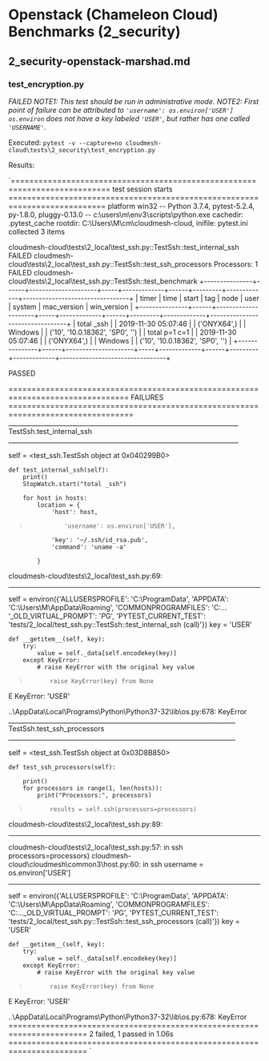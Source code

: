 # Openstack (Chameleon Cloud) Benchmarks (2_security)

## 2_security-openstack-marshad.md

### test_encryption.py

*FAILED*
*NOTE1: This test should be run in administrative mode.
NOTE2: First point of failure can be attributed to
`'username': os.environ['USER']`
`os.environ` does not have a key labeled `'USER'`, but rather has one called `'USERNAME'`.*

Executed:
`pytest -v --capture=no cloudmesh-cloud\tests\2_security\test_encryption.py`

Results:

`=========================================================================== test session starts ===========================================================================
platform win32 -- Python 3.7.4, pytest-5.2.4, py-1.8.0, pluggy-0.13.0 -- c:\users\m\env3\scripts\python.exe
cachedir: .pytest_cache
rootdir: C:\Users\M\cm\cloudmesh-cloud, inifile: pytest.ini
collected 3 items

cloudmesh-cloud\tests\2_local\test_ssh.py::TestSsh::test_internal_ssh
FAILED
cloudmesh-cloud\tests\2_local\test_ssh.py::TestSsh::test_ssh_processors
Processors: 1
FAILED
cloudmesh-cloud\tests\2_local\test_ssh.py::TestSsh::test_benchmark
+---------------+------+---------------------+-----+-------------+------+---------+-------------+---------------------------------+
| timer         | time | start               | tag | node        | user | system  | mac_version | win_version                     |
+---------------+------+---------------------+-----+-------------+------+---------+-------------+---------------------------------+
| total _ssh    |      | 2019-11-30 05:07:46 |     | ('ONYX64',) |      | Windows |             | ('10', '10.0.18362', 'SP0', '') |
| total p=1 c=1 |      | 2019-11-30 05:07:46 |     | ('ONYX64',) |      | Windows |             | ('10', '10.0.18362', 'SP0', '') |
+---------------+------+---------------------+-----+-------------+------+---------+-------------+---------------------------------+

PASSED

================================================================================ FAILURES =================================================================================
________________________________________________________________________ TestSsh.test_internal_ssh ________________________________________________________________________

self = <test_ssh.TestSsh object at 0x040299B0>

    def test_internal_ssh(self):
        print()
        StopWatch.start("total _ssh")

        for host in hosts:
            location = {
                'host': host,
>               'username': os.environ['USER'],
                'key': '~/.ssh/id_rsa.pub',
                'command': 'uname -a'

            }

cloudmesh-cloud\tests\2_local\test_ssh.py:69:
_ _ _ _ _ _ _ _ _ _ _ _ _ _ _ _ _ _ _ _ _ _ _ _ _ _ _ _ _ _ _ _ _ _ _ _ _ _ _ _ _ _ _ _ _ _ _ _ _ _ _ _ _ _ _ _ _ _ _ _ _ _ _ _ _ _ _ _ _ _ _ _ _ _ _ _ _ _ _ _ _ _ _ _ _ _

self = environ({'ALLUSERSPROFILE': 'C:\\ProgramData', 'APPDATA': 'C:\\Users\\M\\AppData\\Roaming', 'COMMONPROGRAMFILES': 'C:\... '_OLD_VIRTUAL_PROMPT': '$P$G', 'PYTEST_CURRENT_TEST': 'tests/2_local/test_ssh.py::TestSsh::test_internal_ssh (call)'})
key = 'USER'

    def __getitem__(self, key):
        try:
            value = self._data[self.encodekey(key)]
        except KeyError:
            # raise KeyError with the original key value
>           raise KeyError(key) from None
E           KeyError: 'USER'

..\AppData\Local\Programs\Python\Python37-32\lib\os.py:678: KeyError
_______________________________________________________________________ TestSsh.test_ssh_processors _______________________________________________________________________

self = <test_ssh.TestSsh object at 0x03D8B850>

    def test_ssh_processors(self):

        print()
        for processors in range(1, len(hosts)):
            print("Processors:", processors)
>           results = self.ssh(processors=processors)

cloudmesh-cloud\tests\2_local\test_ssh.py:89:
_ _ _ _ _ _ _ _ _ _ _ _ _ _ _ _ _ _ _ _ _ _ _ _ _ _ _ _ _ _ _ _ _ _ _ _ _ _ _ _ _ _ _ _ _ _ _ _ _ _ _ _ _ _ _ _ _ _ _ _ _ _ _ _ _ _ _ _ _ _ _ _ _ _ _ _ _ _ _ _ _ _ _ _ _ _
cloudmesh-cloud\tests\2_local\test_ssh.py:57: in ssh
    processors=processors)
cloudmesh-cloud\cloudmesh\common3\host.py:60: in ssh
    username = os.environ['USER']
_ _ _ _ _ _ _ _ _ _ _ _ _ _ _ _ _ _ _ _ _ _ _ _ _ _ _ _ _ _ _ _ _ _ _ _ _ _ _ _ _ _ _ _ _ _ _ _ _ _ _ _ _ _ _ _ _ _ _ _ _ _ _ _ _ _ _ _ _ _ _ _ _ _ _ _ _ _ _ _ _ _ _ _ _ _

self = environ({'ALLUSERSPROFILE': 'C:\\ProgramData', 'APPDATA': 'C:\\Users\\M\\AppData\\Roaming', 'COMMONPROGRAMFILES': 'C:\..._OLD_VIRTUAL_PROMPT': '$P$G', 'PYTEST_CURRENT_TEST': 'tests/2_local/test_ssh.py::TestSsh::test_ssh_processors (call)'})
key = 'USER'

    def __getitem__(self, key):
        try:
            value = self._data[self.encodekey(key)]
        except KeyError:
            # raise KeyError with the original key value
>           raise KeyError(key) from None
E           KeyError: 'USER'

..\AppData\Local\Programs\Python\Python37-32\lib\os.py:678: KeyError
======================================================================= 2 failed, 1 passed in 1.06s =======================================================================
`
